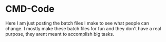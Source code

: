 # CMD-Code
Here I am just posting the batch files I make to see what people can change.
I mostly make these batch files for fun and they don't have a real purpose, they arent meant to accomplish big tasks.
